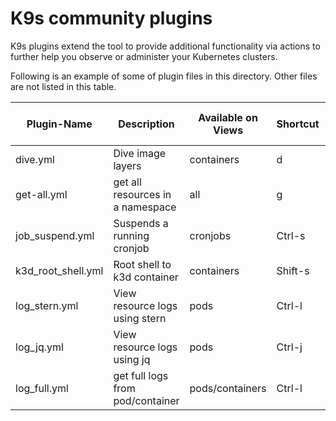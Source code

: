 # K9s community plugins

K9s plugins extend the tool to provide additional functionality via actions to further help you observe or administer your Kubernetes clusters.

Following is an example of some of plugin files in this directory. Other files are not listed in this table.

| Plugin-Name        | Description                      | Available on Views | Shortcut | Kubectl plugin, external dependencies                                                 |
|--------------------|----------------------------------|--------------------|----------|---------------------------------------------------------------------------------------|
| dive.yml           | Dive image layers                | containers         | d        | [Dive](https://github.com/wagoodman/dive)                                             |
| get-all.yml        | get all resources in a namespace | all                | g        | [Krew](https://krew.sigs.k8s.io/), [ketall](https://github.com/corneliusweig/ketall/) |
| job_suspend.yml    | Suspends a running cronjob       | cronjobs           | Ctrl-s   |                                                                                       |
| k3d_root_shell.yml | Root shell to k3d container      | containers         | Shift-s  | [jq](https://stedolan.github.io/jq/)                                                  |
| log_stern.yml      | View resource logs using stern   | pods               | Ctrl-l   |                                                                                       |
| log_jq.yml         | View resource logs using jq      | pods               | Ctrl-j   | kubectl-plugins/kubectl-jq                                                            |
| log_full.yml       | get full logs from pod/container | pods/containers    | Ctrl-l   |                                                                                       |

